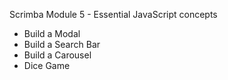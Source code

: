 Scrimba Module 5 - Essential JavaScript concepts

- Build a Modal
- Build a Search Bar
- Build a Carousel
- Dice Game
